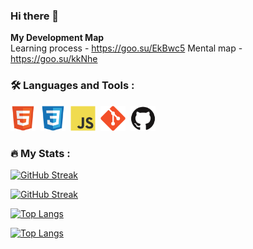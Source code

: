 ### Hi there 👋
**My Development Map** <br>
Learning process - https://goo.su/EkBwc5
Mental map - https://goo.su/kkNhe

### :hammer_and_wrench: Languages and Tools :
<div>
  <img src="https://github.com/devicons/devicon/blob/master/icons/html5/html5-original.svg" title="HTML" alt="HTML" width="40" height="40"/>&nbsp;
  <img src="https://github.com/devicons/devicon/blob/master/icons/css3/css3-original.svg" title="CSS" alt="CSS" width="40" height="40"/>&nbsp;
  <img src="https://github.com/devicons/devicon/blob/master/icons/javascript/javascript-original.svg" title="JavaScript" alt="JavaScript" width="40" height="40"/>&nbsp;
  <img src="https://github.com/devicons/devicon/blob/master/icons/git/git-original.svg" title="git" alt="git" width="40" height="40"/>&nbsp;
  <img src="https://github.com/devicons/devicon/blob/master/icons/github/github-original.svg" title="github" alt="github" width="40" height="40"/>&nbsp;
</div>

### :fire: My Stats :
[![GitHub Streak](http://github-readme-streak-stats.herokuapp.com?user=emtrend&theme=dark&background=000000)](https://git.io/streak-stats)

[![GitHub Streak](http://github-readme-streak-stats.herokuapp.com?user=emtrend&theme=vue)](https://git.io/streak-stats)

[![Top Langs](https://github-readme-stats.vercel.app/api/top-langs/?username=emtrend&layout=compact&theme=vision-friendly-dark)](https://github.com/anuraghazra/github-readme-stats)

[![Top Langs](https://github-readme-stats.vercel.app/api/top-langs/?username=emtrend&layout=compact&theme=vision-friendly-dark)](https://github.com/anuraghazra/github-readme-stats)
